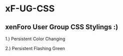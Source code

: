 # xF-UG-CSS
## xenForo User Group CSS Stylings :)



1.) Persistent Color Changing

2.) Persistent Flashing Green
